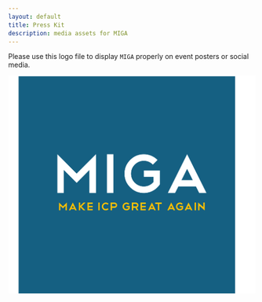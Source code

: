 ```yaml
---
layout: default
title: Press Kit
description: media assets for MIGA
---
```


Please use this logo file to display `MIGA` properly on event posters or social media.

![logo](../assets/img/miga_logo.png)